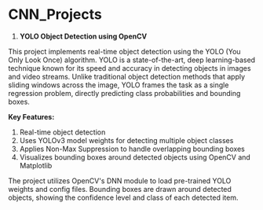 # CNN_Projects

1. ****YOLO Object Detection using OpenCV****
   
This project implements real-time object detection using the YOLO (You Only Look Once) algorithm. YOLO is a state-of-the-art, deep learning-based technique known for its speed and accuracy in detecting objects in images and video streams. Unlike traditional object detection methods that apply sliding windows across the image, YOLO frames the task as a single regression problem, directly predicting class probabilities and bounding boxes.

**Key Features:**

1. Real-time object detection
2. Uses YOLOv3 model weights for detecting multiple object classes
3. Applies Non-Max Suppression to handle overlapping bounding boxes
4. Visualizes bounding boxes around detected objects using OpenCV and Matplotlib
   
The project utilizes OpenCV's DNN module to load pre-trained YOLO weights and config files. Bounding boxes are drawn around detected objects, showing the confidence level and class of each detected item.
